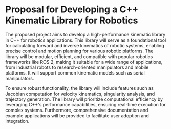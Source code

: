 # Proposal for Developing a C++ Kinematic Library for Robotics

The proposed project aims to develop a high-performance kinematic library in C++ for robotics applications. This library will serve as a foundational tool for calculating forward and inverse kinematics of robotic systems, enabling precise control and motion planning for various robotic platforms. The library will be modular, efficient, and compatible with popular robotics frameworks like ROS 2, making it suitable for a wide range of applications, from industrial robots to research-oriented manipulators and mobile platforms. It will support common kinematic models such as serial manipulators.

To ensure robust functionality, the library will include features such as Jacobian computation for velocity kinematics, singularity analysis, and trajectory generation. The library will prioritize computational efficiency by leveraging C++'s performance capabilities, ensuring real-time execution for complex systems. Furthermore, comprehensive documentation and example applications will be provided to facilitate user adoption and integration.